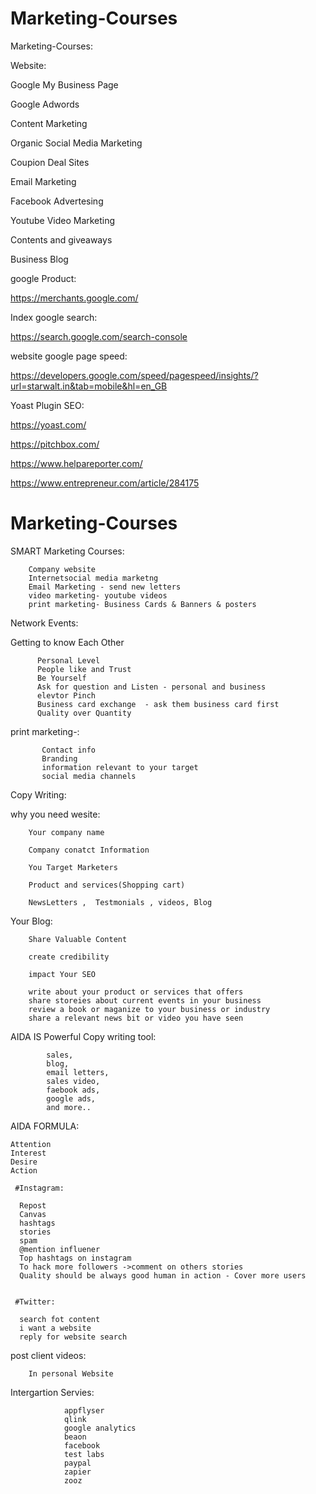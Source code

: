 # Marketing-Courses

Marketing-Courses:

Website:

Google My Business Page

Google Adwords

Content Marketing

Organic Social Media Marketing

Coupion Deal Sites

Email Marketing

Facebook Advertesing

Youtube Video Marketing

Contents and giveaways

Business Blog

google Product:

https://merchants.google.com/

Index google search:

https://search.google.com/search-console


website google page speed:

https://developers.google.com/speed/pagespeed/insights/?url=starwalt.in&tab=mobile&hl=en_GB

Yoast Plugin SEO:

https://yoast.com/

https://pitchbox.com/

https://www.helpareporter.com/

https://www.entrepreneur.com/article/284175

# Marketing-Courses

SMART Marketing Courses:

        Company website
        Internetsocial media marketng
        Email Marketing - send new letters
        video marketing- youtube videos
        print marketing- Business Cards & Banners & posters

Network Events:

Getting to know Each Other

          Personal Level
          People like and Trust
          Be Yourself
          Ask for question and Listen - personal and business
          elevtor Pinch
          Business card exchange  - ask them business card first
          Quality over Quantity

print marketing-:

           Contact info
           Branding
           information relevant to your target
           social media channels
   

Copy Writing:

why you need wesite:

        Your company name

        Company conatct Information  

        You Target Marketers
        
        Product and services(Shopping cart)
        
        NewsLetters ,  Testmonials , videos, Blog
        
        
Your Blog:

        Share Valuable Content

        create credibility

        impact Your SEO
        
        write about your product or services that offers
        share storeies about current events in your business
        review a book or maganize to your business or industry
        share a relevant news bit or video you have seen



AIDA IS Powerful Copy writing tool:

            sales,
            blog,
            email letters,
            sales video,
            faebook ads,
            google ads,
            and more..

AIDA FORMULA:

    Attention
    Interest
    Desire
    Action
    
     #Instagram:
    
      Repost
      Canvas
      hashtags
      stories
      spam
      @mention influener
      Top hashtags on instagram
      To hack more followers ->comment on others stories
      Quality should be always good human in action - Cover more users
      
      
     #Twitter:
      
      search fot content
      i want a website
      reply for website search
      
post client videos:

        In personal Website

Intergartion Servies:

                appflyser
                qlink 
                google analytics
                beaon
                facebook
                test labs
                paypal
                zapier
                zooz

      
    
    

